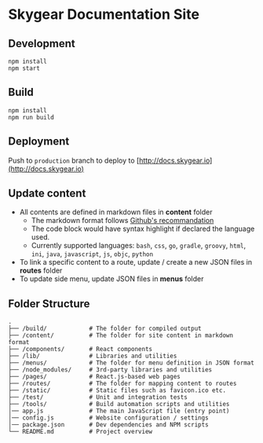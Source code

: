 # Skygear Documentation Site

## Development
```
npm install
npm start
```


## Build
```
npm install
npm run build
```


## Deployment
Push to `production` branch to deploy to [http://docs.skygear.io](http://docs.skygear.io)


## Update content
- All contents are defined in markdown files in **content** folder
  - The markdown format follows [Github's recommandation](https://guides.github.com/features/mastering-markdown/)
  - The code block would have syntax highlight if declared the language used.
  - Currently supported languages:
    `bash`, `css`, `go`, `gradle`, `groovy`, `html`,
    `ini`, `java`, `javascript`, `js`, `objc`, `python`
- To link a specific content to a route, update / create a new JSON files in **routes** folder
- To update side menu, update JSON files in **menus** folder


## Folder Structure
```
.
├── /build/            # The folder for compiled output
├── /content/          # The folder for site content in markdown format
├── /components/       # React components
├── /lib/              # Libraries and utilities
├── /menus/            # The folder for menu definition in JSON format
├── /node_modules/     # 3rd-party libraries and utilities
├── /pages/            # React.js-based web pages
├── /routes/           # The folder for mapping content to routes
├── /static/           # Static files such as favicon.ico etc.
├── /test/             # Unit and integration tests
├── /tools/            # Build automation scripts and utilities
│── app.js             # The main JavaScript file (entry point)
│── config.js          # Website configuration / settings
│── package.json       # Dev dependencies and NPM scripts
└── README.md          # Project overview
```
